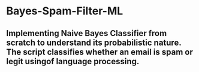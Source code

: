 # Bayes-Spam-Filter-ML

## Implementing Naive Bayes Classifier from scratch to understand its probabilistic nature. The script classifies whether an email is spam or legit usingof language processing.
